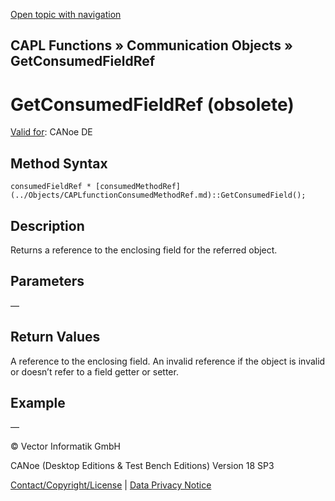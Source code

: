 [Open topic with navigation](../../../../../CANoeDEFamily.htm#Topics/CAPLFunctions/CommunicationObjects/Methods/CAPLfunctionGetConsumedFieldRef.md)

## CAPL Functions » Communication Objects » GetConsumedFieldRef

# GetConsumedFieldRef (obsolete)

[Valid for](../../../Shared/FeatureAvailability.md): CANoe DE

## Method Syntax

```plaintext
consumedFieldRef * [consumedMethodRef](../Objects/CAPLfunctionConsumedMethodRef.md)::GetConsumedField();
```

## Description

Returns a reference to the enclosing field for the referred object.

## Parameters

—

## Return Values

A reference to the enclosing field. An invalid reference if the object is invalid or doesn’t refer to a field getter or setter.

## Example

—

© Vector Informatik GmbH

CANoe (Desktop Editions & Test Bench Editions) Version 18 SP3

[Contact/Copyright/License](../../../Shared/ContactCopyrightLicense.md) | [Data Privacy Notice](https://www.vector.com/int/en/company/get-info/privacy-policy/)